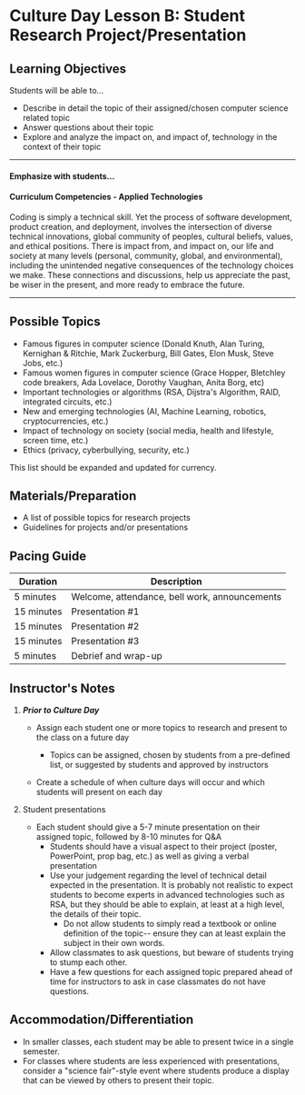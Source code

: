 # Culture Day Lesson B: Student Research Project/Presentation

## Learning Objectives
Students will be able to...
* Describe in detail the topic of their assigned/chosen computer science related topic
* Answer questions about their topic
* Explore and analyze the impact on, and impact of, technology in the context of their topic

---
#### Emphasize with students...

#### Curriculum Competencies - Applied Technologies

Coding is simply a technical skill.   Yet the process of software development, product creation, and deployment, involves the intersection of diverse technical innovations, global community of peoples, cultural beliefs, values, and ethical positions.   There is impact from, and impact on, our life and society at many levels (personal, community, global, and environmental), including the unintended negative consequences of the technology choices we make.  These connections and discussions, help us appreciate the past, be wiser in the present, and more ready to embrace the future.

---


## Possible Topics
* Famous figures in computer science (Donald Knuth, Alan Turing, Kernighan & Ritchie, Mark Zuckerburg, Bill Gates, Elon Musk, Steve Jobs, etc.)
* Famous women figures in computer science (Grace Hopper, Bletchley code breakers, Ada Lovelace, Dorothy Vaughan, Anita Borg, etc)
* Important technologies or algorithms (RSA, Dijstra's Algorithm, RAID, integrated circuits, etc.)
* New and emerging technologies (AI, Machine Learning, robotics, cryptocurrencies, etc.)
* Impact of technology on society (social media, health and lifestyle, screen time, etc.)
* Ethics (privacy, cyberbullying, security, etc.) 

This list should be expanded and updated for currency.


## Materials/Preparation
* A list of possible topics for research projects
* Guidelines for projects and/or presentations

## Pacing Guide
|Duration | Description|
|--|--|
|5 minutes | Welcome, attendance, bell work, announcements |
|15 minutes | Presentation #1 |
|15 minutes | Presentation #2 |
|15 minutes | Presentation #3 |
|5 minutes | Debrief and wrap-up |

## Instructor's Notes
1. _**Prior to Culture Day**_
    * Assign each student one or more topics to research and present to the class on a future day
        * Topics can be assigned, chosen by students from a pre-defined list, or suggested by students and approved by instructors

    * Create a schedule of when culture days will occur and which students will present on each day

2. Student presentations
    * Each student should give a 5-7 minute presentation on their assigned topic, followed by 8-10 minutes for Q&A
        * Students should have a visual aspect to their project (poster, PowerPoint, prop bag, etc.) as well as giving a verbal presentation
        * Use your judgement regarding the level of technical detail expected in the presentation.  It is probably not realistic to expect students to become experts in advanced technologies such as RSA, but they should be able to explain, at least at a high level, the details of their topic.
            * Do not allow students to simply read a textbook or online definition of the topic-- ensure they can at least explain the subject in their own words.
        * Allow classmates to ask questions, but beware of students trying to stump each other.
        * Have a few questions for each assigned topic prepared ahead of time for instructors to ask in case classmates do not have questions.


## Accommodation/Differentiation
* In smaller classes, each student may be able to present twice in a single semester.
* For classes where students are less experienced with presentations, consider a "science fair"-style event where students produce a display that can be viewed by others to present their topic.
